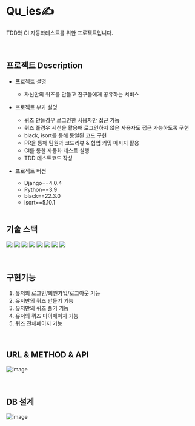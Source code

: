  
# Qu_ies✍
  
  TDD와 CI 자동화테스트를 위한 프로젝트입니다.

<BR>

## 프로젝트 Description

- 프로젝트 설명
	
   - 자신만의 퀴즈를 만들고 친구들에게 공유하는 서비스 

- 프로젝트 부가 설명

   - 퀴즈 만들경우 로그인한 사용자만 접근 가능
   - 퀴즈 풀경우 세션을 활용해 로그인하지 않은 사용자도 접근 가능하도록 구현
   - black, isort를 통해 통일된 코드 구현
   - PR을 통해 팀원과 코드리뷰 & 협업 커밋 메시지 활용
   - CI를 통한 자동화 테스트 실행
   - TDD 테스트코드 작성

	
- 프로젝트 버전<br>
   - Django==4.0.4<br>
   - Python==3.9<br>
   - black==22.3.0<BR>
   - isort==5.10.1<BR>
   
  <BR>
  
## 기술 스택

 <img src="https://img.shields.io/badge/python-3776AB?style=for-the-badge&logo=python&logoColor=yellow"> <img src="https://img.shields.io/badge/Django-092E20?style=for-the-badge&logo=django&logoColor=white"> <img src="https://img.shields.io/badge/github-181717?style=for-the-badge&logo=github&logoColor=white"> <img src="https://img.shields.io/badge/git-F05032?style=for-the-badge&logo=git&logoColor=white"> <img src="https://img.shields.io/badge/html-E34F26?style=for-the-badge&logo=html5&logoColor=white"> <img src="https://img.shields.io/badge/css-1572B6?style=for-the-badge&logo=css3&logoColor=white"> <img src="https://img.shields.io/badge/javascript-F7DF1E?style=for-the-badge&logo=javascript&logoColor=black"> <img src="https://img.shields.io/badge/jquery-0769AD?style=for-the-badge&logo=jquery&logoColor=white">


<BR>

## 구현기능

1. 유저의 로그인/회원가입/로그아웃 기능
2. 유저만의 퀴즈 만들기 기능
3. 유저만의 퀴즈 풀기 기능
4. 유저의 퀴즈 마이페이지 기능
5. 퀴즈 전체페이지 기능

<BR>

## URL & METHOD & API
![image](https://user-images.githubusercontent.com/96563260/187125940-31c5d68c-9808-4618-b5f9-4d66f1f199fe.png)

<BR>

## DB 설계
![image](https://user-images.githubusercontent.com/96563260/187126067-7ae15e50-e706-48eb-9dbd-793eb902d575.png)



